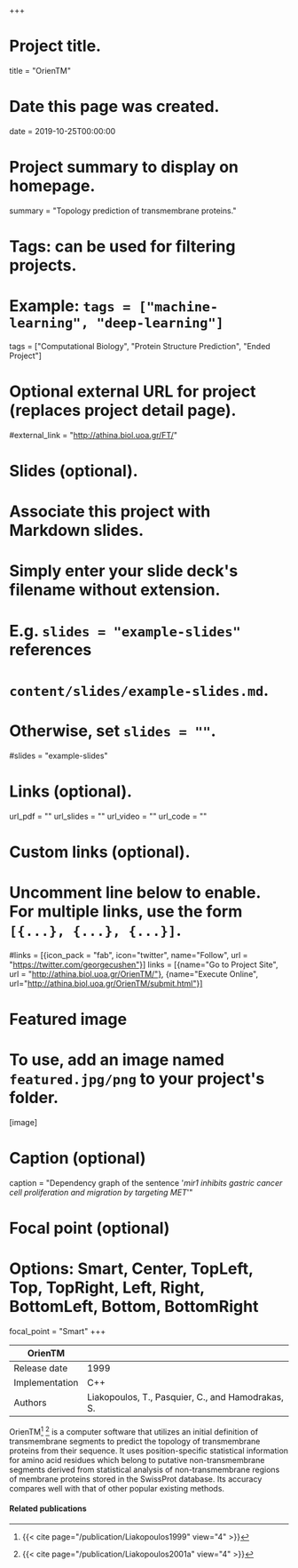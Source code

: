 +++
# Project title.
title = "OrienTM"

# Date this page was created.
date = 2019-10-25T00:00:00

# Project summary to display on homepage.
summary = "Topology prediction of transmembrane proteins."

# Tags: can be used for filtering projects.
# Example: `tags = ["machine-learning", "deep-learning"]`
tags = ["Computational Biology", "Protein Structure Prediction", "Ended Project"]

# Optional external URL for project (replaces project detail page).
#external_link = "http://athina.biol.uoa.gr/FT/"

# Slides (optional).
#   Associate this project with Markdown slides.
#   Simply enter your slide deck's filename without extension.
#   E.g. `slides = "example-slides"` references 
#   `content/slides/example-slides.md`.
#   Otherwise, set `slides = ""`.
#slides = "example-slides"

# Links (optional).
url_pdf = ""
url_slides = ""
url_video = ""
url_code = ""

# Custom links (optional).
#   Uncomment line below to enable. For multiple links, use the form `[{...}, {...}, {...}]`.
#links = [{icon_pack = "fab", icon="twitter", name="Follow", url = "https://twitter.com/georgecushen"}]
links = [{name="Go to Project Site", url = "http://athina.biol.uoa.gr/OrienTM/"}, {name="Execute Online", url="http://athina.biol.uoa.gr/OrienTM/submit.html"}]

# Featured image
# To use, add an image named `featured.jpg/png` to your project's folder. 
[image]
  # Caption (optional)
  caption = "Dependency graph of the sentence '*mir1 inhibits gastric cancer cell proliferation and migration by targeting MET*'"
  
  # Focal point (optional)
  # Options: Smart, Center, TopLeft, Top, TopRight, Left, Right, BottomLeft, Bottom, BottomRight
  focal_point = "Smart"
+++

| OrienTM        |                                                   |
| -------------- | ------------------------------------------------- |
| Release date   | 1999                                              |
| Implementation | C++                                               |
| Authors        | Liakopoulos, T., Pasquier, C., and Hamodrakas, S. |

OrienTM[^Liakopoulos1999] [^Liakopoulos2001a] is a computer software that utilizes an initial definition of
transmembrane segments to predict the topology of transmembrane proteins
from their sequence. It uses position-specific statistical information
for amino acid residues which belong to putative non-transmembrane
segments derived from statistical analysis of non-transmembrane regions
of membrane proteins stored in the SwissProt database. Its accuracy
compares well with that of other popular existing methods.

#### Related publications
[^Liakopoulos1999]: {{< cite page="/publication/Liakopoulos1999" view="4" >}}
[^Liakopoulos2001a]: {{< cite page="/publication/Liakopoulos2001a" view="4" >}}


